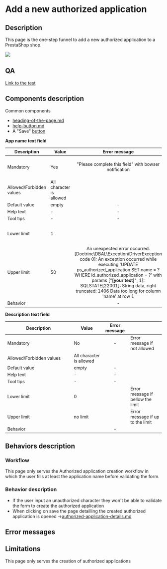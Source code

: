 # Add a new authorized application

## Description

This page is the one-step funnel to add a new authorized application to a PrestaShop shop.&#x20;

![](<../../../../../.gitbook/assets/Capture d’écran 2022-12-29 à 16.16.40.png>)

## QA

[Link to the test](https://build.prestashop-project.org/test-scenarios/scenarios/core/functional/bo/advanced-parameters/authorization-server.html)

## Components description

Common components

* [heading-of-the-page.md](../../../common-components/heading-of-the-page.md "mention")
* [help-button.md](../../../common-components/help-button.md "mention")
* A "Save" [button](https://build.prestashop-project.org/prestashop-ui-kit/?path=/story/buttons--basics)



**App name text field**

<table><thead><tr><th width="200">Description</th><th>Value</th><th align="center">Error message</th><th data-hidden></th></tr></thead><tbody><tr><td>Mandatory</td><td>Yes</td><td align="center">"Please complete this field" with bowser notification</td><td>Error message if not allowed</td></tr><tr><td>Allowed/Forbidden values</td><td>All character is allowed</td><td align="center"></td><td></td></tr><tr><td>Default value</td><td>empty</td><td align="center">-</td><td></td></tr><tr><td>Help text</td><td>-</td><td align="center">-</td><td></td></tr><tr><td>Tool tips</td><td>-</td><td align="center">-</td><td></td></tr><tr><td>Lower limit</td><td>1</td><td align="center"></td><td>Error message if bellow the limit</td></tr><tr><td>Upper limit</td><td>50</td><td align="center">An unexpected error occurred. [Doctrine\DBAL\Exception\DriverException code 0]: An exception occurred while executing 'UPDATE ps_authorized_application SET name = ? WHERE id_authorized_application = ?' with params ["<strong>[your text]</strong>", 1]: SQLSTATE[22001]: String data, right truncated: 1406 Data too long for column 'name' at row 1</td><td>Error message if up to the limit</td></tr><tr><td>Behavior</td><td></td><td align="center">-</td><td></td></tr></tbody></table>

**Description text field**

<table><thead><tr><th width="200">Description</th><th>Value</th><th align="center">Error message</th><th data-hidden></th></tr></thead><tbody><tr><td>Mandatory</td><td>No</td><td align="center">-</td><td>Error message if not allowed</td></tr><tr><td>Allowed/Forbidden values</td><td>All character is allowed</td><td align="center"></td><td></td></tr><tr><td>Default value</td><td>empty</td><td align="center">-</td><td></td></tr><tr><td>Help text</td><td>-</td><td align="center">-</td><td></td></tr><tr><td>Tool tips</td><td>-</td><td align="center">-</td><td></td></tr><tr><td>Lower limit</td><td>0</td><td align="center"></td><td>Error message if bellow the limit</td></tr><tr><td>Upper limit</td><td>no limit</td><td align="center"></td><td>Error message if up to the limit</td></tr><tr><td>Behavior</td><td></td><td align="center">-</td><td></td></tr></tbody></table>



## Behaviors description

### Workflow

This page only serves the Authorized application creation workflow in which the user fills at least the application name before validating the form.

### Behavior description

* If the user input an unauthorized character they won't be able to validate the form to create the  authorized application
* When clicking on save the page detailling the created authorized application is opened ->[authorized-application-details.md](authorized-application-details.md "mention")

## Error messages

## Limitations

This page only serves the creation of authorized applications

